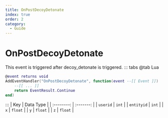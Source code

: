 ```yaml
---
title: OnPostDecoyDetonate
index: true
order: 2
category:
  - Guide
---
```


# OnPostDecoyDetonate
This event is triggered after decoy_detonate is triggered.
::: tabs
@tab Lua
```lua
@event returns void
AddEventHandler("OnPostDecoyDetonate", function(event --[[ Event ]])
    --[[ ... ]]
    return EventResult.Continue
end)
```

:::
|     Key    | Data Type |
| :--------: | :-------: |
|  `userid`  |   `int`   |
| `entityid` |   `int`   |
|     `x`    |  `float`  |
|     `y`    |  `float`  |
|     `z`    |  `float`  |